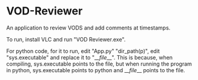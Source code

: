 # VOD-Reviewer
An application to review VODS and add comments at timestamps.

To run, install VLC and run "VOD Reviewer.exe".

For python code, for it to run, edit "App.py" "dir_path(p)", edit "sys.executable" and replace it to "\__\__file____".
This is because, when compiling, sys.executable points to the file, but when running the program in python, sys.executable points to python and \__\__file____ points to the file.
